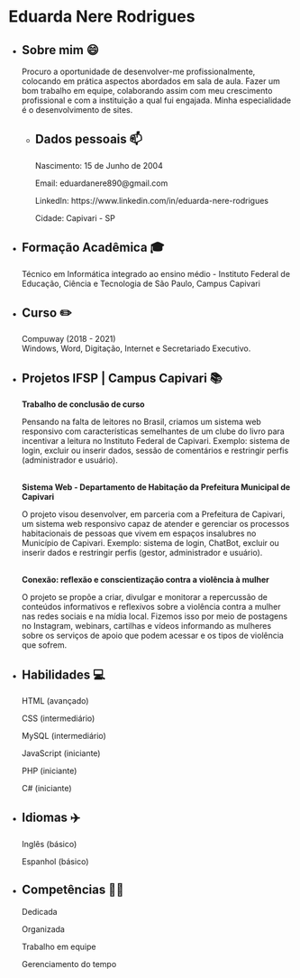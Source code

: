 <html lang="pt-br">
<head>
  <meta charset="UTF-8">
</head>
<body>
  <h1>Eduarda Nere Rodrigues</h1>
    <div class="container">
      <ul>
        <li>
          <h2>Sobre mim 😄 </h2>
          <p>Procuro a oportunidade de desenvolver-me profissionalmente, colocando em prática aspectos abordados em sala de aula. Fazer um bom trabalho em equipe, colaborando assim com meu crescimento profissional e com a instituição a qual fui engajada. Minha especialidade é o desenvolvimento de sites.</p>
          </li>
          <div class="container">
          <ul>
            <li>
              <h2>Dados pessoais 📫 </h2>
              <p>Nascimento: 15 de Junho de 2004</p>
              <p>Email: eduardanere890@gmail.com </p>
              <p>LinkedIn: https://www.linkedin.com/in/eduarda-nere-rodrigues</p>
              <p>Cidade: Capivari - SP</p>
            </li>
          </ul>
        </div>
          <li>
            <h2>Formação Acadêmica 🎓</h2>
            <p> Técnico em Informática integrado ao ensino médio - Instituto Federal de Educação, Ciência e Tecnologia de São Paulo, Campus Capivari</p>
          </li>
          <li>
            <h2>Curso ✏️</h2>
            <p> Compuway (2018 - 2021) <br> Windows, Word, Digitação, Internet e Secretariado Executivo.</p>
          </li>
          <li>
            <h2>Projetos IFSP | Campus Capivari 📚</h2>
            <label><b>Trabalho de conclusão de curso</b></label>
            <p> Pensando na falta de leitores no Brasil, criamos um sistema web responsivo com características semelhantes de um clube do livro para incentivar a leitura no Instituto Federal de Capivari. Exemplo: sistema de login, excluir ou inserir dados, sessão de comentários e restringir perfis (administrador e usuário).</p>
            <br>
            <label><b>Sistema Web - Departamento de Habitação da Prefeitura Municipal de Capivari</b></label>
            <p> O projeto visou desenvolver, em parceria com a Prefeitura de Capivari, um sistema web responsivo capaz de atender e gerenciar os processos habitacionais de pessoas que vivem em espaços insalubres no Município de Capivari. Exemplo: sistema de login, ChatBot, excluir ou inserir dados e restringir perfis (gestor, administrador e usuário). </p>
            <br>
            <label><b>Conexão: reflexão e conscientização contra a violência à mulher</b></label>
            <p> O projeto se propõe a criar, divulgar e monitorar a repercussão de conteúdos informativos e reflexivos sobre a violência contra a mulher nas redes sociais e na mídia local. Fizemos isso por meio de postagens no Instagram, webinars, cartilhas e vídeos informando as mulheres sobre os serviços de apoio que podem acessar e os tipos de violência que sofrem. </p>
          </li>
        </ul>
      </div>
      <div class="container">
        <ul>
          <li>
            <h2>Habilidades 💻</h2>
            <p>HTML (avançado)</p>
            <p>CSS (intermediário)</p>
            <p>MySQL (intermediário)</p>
            <p>JavaScript (iniciante)</p>
            <p>PHP (iniciante)</p>
            <p>C# (iniciante)</p>
          </li>
          <li>
            <h2>Idiomas ✈️</h2>
            <p>Inglês (básico)</p>
            <p>Espanhol (básico)</p>
          </li>
          <li>
            <h2>Competências 👨‍🎓</h2>
            <p>Dedicada</p>
            <p>Organizada</p>
            <p>Trabalho em equipe</p>
            <p>Gerenciamento do tempo</p>
          </li>
        </ul>
      </div>
</body>
</html>
